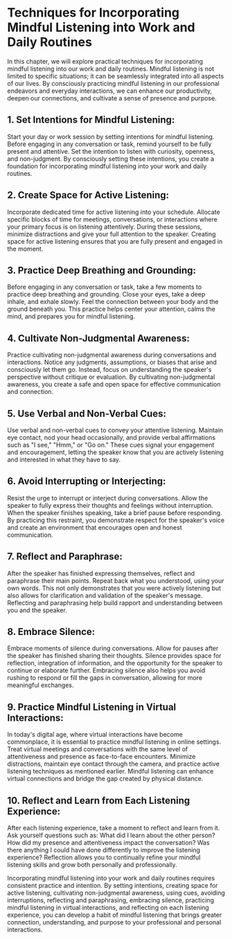 # Techniques for Incorporating Mindful Listening into Work and Daily Routines

In this chapter, we will explore practical techniques for incorporating mindful listening into our work and daily routines. Mindful listening is not limited to specific situations; it can be seamlessly integrated into all aspects of our lives. By consciously practicing mindful listening in our professional endeavors and everyday interactions, we can enhance our productivity, deepen our connections, and cultivate a sense of presence and purpose.

## 1\. Set Intentions for Mindful Listening:

Start your day or work session by setting intentions for mindful listening. Before engaging in any conversation or task, remind yourself to be fully present and attentive. Set the intention to listen with curiosity, openness, and non-judgment. By consciously setting these intentions, you create a foundation for incorporating mindful listening into your work and daily routines.

## 2\. Create Space for Active Listening:

Incorporate dedicated time for active listening into your schedule. Allocate specific blocks of time for meetings, conversations, or interactions where your primary focus is on listening attentively. During these sessions, minimize distractions and give your full attention to the speaker. Creating space for active listening ensures that you are fully present and engaged in the moment.

## 3\. Practice Deep Breathing and Grounding:

Before engaging in any conversation or task, take a few moments to practice deep breathing and grounding. Close your eyes, take a deep inhale, and exhale slowly. Feel the connection between your body and the ground beneath you. This practice helps center your attention, calms the mind, and prepares you for mindful listening.

## 4\. Cultivate Non-Judgmental Awareness:

Practice cultivating non-judgmental awareness during conversations and interactions. Notice any judgments, assumptions, or biases that arise and consciously let them go. Instead, focus on understanding the speaker's perspective without critique or evaluation. By cultivating non-judgmental awareness, you create a safe and open space for effective communication and connection.

## 5\. Use Verbal and Non-Verbal Cues:

Use verbal and non-verbal cues to convey your attentive listening. Maintain eye contact, nod your head occasionally, and provide verbal affirmations such as "I see," "Hmm," or "Go on." These cues signal your engagement and encouragement, letting the speaker know that you are actively listening and interested in what they have to say.

## 6\. Avoid Interrupting or Interjecting:

Resist the urge to interrupt or interject during conversations. Allow the speaker to fully express their thoughts and feelings without interruption. When the speaker finishes speaking, take a brief pause before responding. By practicing this restraint, you demonstrate respect for the speaker's voice and create an environment that encourages open and honest communication.

## 7\. Reflect and Paraphrase:

After the speaker has finished expressing themselves, reflect and paraphrase their main points. Repeat back what you understood, using your own words. This not only demonstrates that you were actively listening but also allows for clarification and validation of the speaker's message. Reflecting and paraphrasing help build rapport and understanding between you and the speaker.

## 8\. Embrace Silence:

Embrace moments of silence during conversations. Allow for pauses after the speaker has finished sharing their thoughts. Silence provides space for reflection, integration of information, and the opportunity for the speaker to continue or elaborate further. Embracing silence also helps you avoid rushing to respond or fill the gaps in conversation, allowing for more meaningful exchanges.

## 9\. Practice Mindful Listening in Virtual Interactions:

In today's digital age, where virtual interactions have become commonplace, it is essential to practice mindful listening in online settings. Treat virtual meetings and conversations with the same level of attentiveness and presence as face-to-face encounters. Minimize distractions, maintain eye contact through the camera, and practice active listening techniques as mentioned earlier. Mindful listening can enhance virtual connections and bridge the gap created by physical distance.

## 10\. Reflect and Learn from Each Listening Experience:

After each listening experience, take a moment to reflect and learn from it. Ask yourself questions such as: What did I learn about the other person? How did my presence and attentiveness impact the conversation? Was there anything I could have done differently to improve the listening experience? Reflection allows you to continually refine your mindful listening skills and grow both personally and professionally.

Incorporating mindful listening into your work and daily routines requires consistent practice and intention. By setting intentions, creating space for active listening, cultivating non-judgmental awareness, using cues, avoiding interruptions, reflecting and paraphrasing, embracing silence, practicing mindful listening in virtual interactions, and reflecting on each listening experience, you can develop a habit of mindful listening that brings greater connection, understanding, and purpose to your professional and personal interactions.
